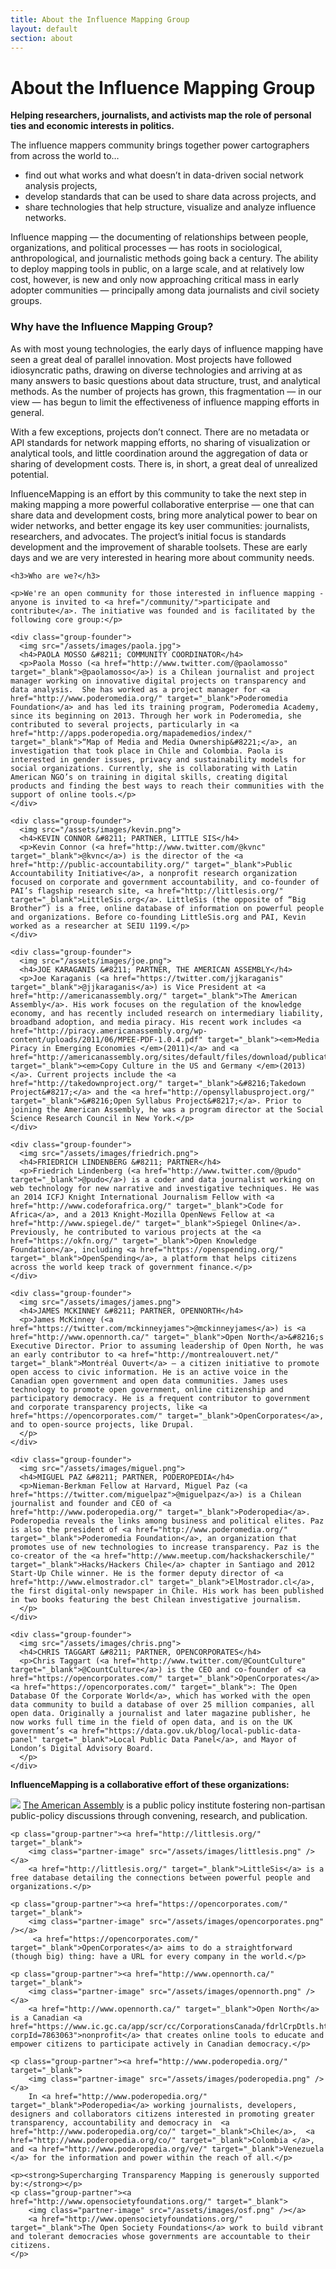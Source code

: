 ```yaml
---
title: About the Influence Mapping Group
layout: default
section: about
---
```


<h1 class="centered">About the Influence Mapping Group</h1>

<div class="row">
  <div class="col-md-8">
    <p>
      <strong>Helping researchers, journalists, and activists map the role of personal ties and economic interests in politics.</strong>
    </p>
    <p>
      The influence mappers community brings together power cartographers from across the world to…
    </p>
    <ul>
      <li>find out what works and what doesn’t in data-driven social network analysis projects,</li>
      <li>develop standards that can be used to share data across projects, and</li>
      <li>share technologies that help structure, visualize and analyze influence networks.</li>
    </ul>
    <p>
      Influence mapping — the documenting of relationships between people, organizations, and political processes — has roots in sociological, anthropological, and journalistic methods going back a century. The ability to deploy mapping tools in public, on a large scale, and at relatively low cost, however, is new and only now approaching critical mass in early adopter communities — principally among data journalists and civil society groups.
    </p>
    <h3>Why have the Influence Mapping Group?</h3>
    <p>
      As with most young technologies, the early days of influence mapping have seen a great deal of parallel innovation. Most projects have followed idiosyncratic paths, drawing on diverse technologies and arriving at as many answers to basic questions about data structure, trust, and analytical methods.  As the number of projects has grown, this fragmentation — in our view — has begun to limit the effectiveness of influence mapping efforts in general. 
    </p>
    <p>
        With a few exceptions, projects don’t connect.  There are no metadata or API standards for network mapping efforts, no sharing of visualization or analytical tools, and little coordination around the aggregation of data or sharing of development costs.  There is, in short, a great deal of unrealized potential.
    </p>
    <p>
        InfluenceMapping is an effort by this community to take the next step in making mapping a more powerful collaborative enterprise — one that can share data and development costs, bring more analytical power to bear on wider networks, and better engage its key user communities: journalists, researchers, and advocates. The project’s initial focus is standards development and the improvement of sharable toolsets. These are early days and we are very interested in hearing more about community needs.
    </p>

    <h3>Who are we?</h3>

    <p>We're an open community for those interested in influence mapping - anyone is invited to <a href="/community/">participate and contribute</a>. The initiative was founded and is facilitated by the following core group:</p>

    <div class="group-founder">
      <img src="/assets/images/paola.jpg">
      <h4>PAOLA MOSSO &#8211; COMMUNITY COORDINATOR</h4>
      <p>Paola Mosso (<a href="http://www.twitter.com/@paolamosso" target="_blank">@paolamosso</a>) is a Chilean journalist and project manager working on innovative digital projects on transparency and data analysis.  She has worked as a project manager for <a href="http://www.poderomedia.org/" target="_blank">Poderomedia Foundation</a> and has led its training program, Poderomedia Academy, since its beginning on 2013. Through her work in Poderomedia, she contributed to several projects, particularly in <a href="http://apps.poderopedia.org/mapademedios/index/" target="_blank">“Map of Media and Media Ownership&#8221;</a>, an investigation that took place in Chile and Colombia. Paola is interested in gender issues, privacy and sustainability models for social organizations. Currently, she is collaborating with Latin American NGO’s on training in digital skills, creating digital products and finding the best ways to reach their communities with the support of online tools.</p>
    </div>

    <div class="group-founder">
      <img src="/assets/images/kevin.png">
      <h4>KEVIN CONNOR &#8211; PARTNER, LITTLE SIS</h4>
      <p>Kevin Connor (<a href="http://www.twitter.com/@kvnc" target="_blank">@kvnc</a>) is the director of the <a href="http://public-accountability.org/" target="_blank">Public Accountability Initiative</a>, a nonprofit research organization focused on corporate and government accountability, and co-founder of PAI’s flagship research site, <a href="http://littlesis.org/" target="_blank">LittleSis.org</a>. LittleSis (the opposite of “Big Brother”) is a free, online database of information on powerful people and organizations. Before co-founding LittleSis.org and PAI, Kevin worked as a researcher at SEIU 1199.</p>
    </div>

    <div class="group-founder">
      <img src="/assets/images/joe.png">
      <h4>JOE KARAGANIS &#8211; PARTNER, THE AMERICAN ASSEMBLY</h4>
      <p>Joe Karaganis (<a href="https://twitter.com/jjkaraganis" target="_blank">@jjkaraganis</a>) is Vice President at <a href="http://americanassembly.org/" target="_blank">The American Assembly</a>. His work focuses on the regulation of the knowledge economy, and has recently included research on intermediary liability, broadband adoption, and media piracy. His recent work includes <a href="http://piracy.americanassembly.org/wp-content/uploads/2011/06/MPEE-PDF-1.0.4.pdf" target="_blank"><em>Media Piracy in Emerging Economies </em>(2011)</a> and <a href="http://americanassembly.org/sites/default/files/download/publication/copy_culture.pdf" target="_blank"><em>Copy Culture in the US and Germany </em>(2013)</a>. Current projects include the <a href="http://takedownproject.org/" target="_blank">&#8216;Takedown Project&#8217;</a> and the <a href="http://opensyllabusproject.org/" target="_blank">&#8216;Open Syllabus Project&#8217;</a>. Prior to joining the American Assembly, he was a program director at the Social Science Research Council in New York.</p>
    </div>

    <div class="group-founder">
      <img src="/assets/images/friedrich.png">
      <h4>FRIEDRICH LINDENBERG &#8211; PARTNER</h4>
      <p>Friedrich Lindenberg (<a href="http://www.twitter.com/@pudo" target="_blank">@pudo</a>) is a coder and data journalist working on web technology for new narrative and investigative techniques. He was an 2014 ICFJ Knight International Journalism Fellow with <a href="http://www.codeforafrica.org/" target="_blank">Code for Africa</a>, and a 2013 Knight-Mozilla OpenNews Fellow at <a href="http://www.spiegel.de/" target="_blank">Spiegel Online</a>. Previously, he contributed to various projects at the <a href="https://okfn.org/" target="_blank">Open Knowledge Foundation</a>, including <a href="https://openspending.org/" target="_blank">OpenSpending</a>, a platform that helps citizens across the world keep track of government finance.</p>
    </div>
    
    <div class="group-founder">
      <img src="/assets/images/james.png">
      <h4>JAMES MCKINNEY &#8211; PARTNER, OPENNORTH</h4>
      <p>James McKinney (<a href="https://twitter.com/mckinneyjames">@mckinneyjames</a>) is <a href="http://www.opennorth.ca/" target="_blank">Open North</a>&#8216;s Executive Director. Prior to assuming leadership of Open North, he was an early contributor to <a href="http://montrealouvert.net/" target="_blank">Montréal Ouvert</a> – a citizen initiative to promote open access to civic information. He is an active voice in the Canadian open government and open data communities. James uses technology to promote open government, online citizenship and participatory democracy. He is a frequent contributor to government and corporate transparency projects, like <a href="https://opencorporates.com/" target="_blank">OpenCorporates</a>, and to open-source projects, like Drupal.
      </p>
    </div>
    
    <div class="group-founder">
      <img src="/assets/images/miguel.png">
      <h4>MIGUEL PAZ &#8211; PARTNER, PODEROPEDIA</h4>
      <p>Nieman-Berkman Fellow at Harvard, Miguel Paz (<a href="https://twitter.com/miguelpaz">@miguelpaz</a>) is a Chilean journalist and founder and CEO of <a href="http://www.poderopedia.org/" target="_blank">Poderopedia</a>. Poderopedia reveals the links among business and political elites. Paz is also the president of <a href="http://www.poderomedia.org/" target="_blank">Poderomedia Foundation</a>, an organization that promotes use of new technologies to increase transparency. Paz is the co-creator of the <a href="http://www.meetup.com/hackshackerschile/" target="_blank">Hacks/Hackers Chile</a> chapter in Santiago and 2012 Start-Up Chile winner. He is the former deputy director of <a href="http://www.elmostrador.cl" target="_blank">ElMostrador.cl</a>, the first digital-only newspaper in Chile. His work has been published in two books featuring the best Chilean investigative journalism.
      </p>
    </div>

    <div class="group-founder">
      <img src="/assets/images/chris.png">
      <h4>CHRIS TAGGART &#8211; PARTNER, OPENCORPORATES</h4>
      <p>Chris Taggart (<a href="http://www.twitter.com/@CountCulture" target="_blank">@CountCulture</a>) is the CEO and co-founder of <a href="https://opencorporates.com/" target="_blank">OpenCorporates</a><a href="https://opencorporates.com/" target="_blank">: The Open Database Of the Corporate World</a>, which has worked with the open data community to build a database of over 25 million companies, all open data. Originally a journalist and later magazine publisher, he now works full time in the field of open data, and is on the UK government’s <a href="https://data.gov.uk/blog/local-public-data-panel" target="_blank">Local Public Data Panel</a>, and Mayor of London’s Digital Advisory Board.
      </p>
    </div>
  </div>
  <div class="col-md-4">
    <p><strong>InfluenceMapping is a collaborative effort of these organizations:</strong></p>
    <p class="group-partner"><a href="http://americanassembly.org/" target="_blank">
        <img class="partner-image" src="/assets/images/american_assembly.png" /></a>
        <a href="http://americanassembly.org/" target="_blank">The American Assembly</a> is a public policy institute fostering non-partisan public-policy discussions through convening, research, and publication.</p>

    <p class="group-partner"><a href="http://littlesis.org/" target="_blank">
        <img class="partner-image" src="/assets/images/littlesis.png" /></a>
        <a href="http://littlesis.org/" target="_blank">LittleSis</a> is a free database detailing the connections between powerful people and organizations.</p>
    
    <p class="group-partner"><a href="https://opencorporates.com/" target="_blank">
        <img class="partner-image" src="/assets/images/opencorporates.png" /></a>
         <a href="https://opencorporates.com/" target="_blank">OpenCorporates</a> aims to do a straightforward (though big) thing: have a URL for every company in the world.</p>

    <p class="group-partner"><a href="http://www.opennorth.ca/" target="_blank">
        <img class="partner-image" src="/assets/images/opennorth.png" /></a>
        <a href="http://www.opennorth.ca/" target="_blank">Open North</a> is a Canadian <a href="https://www.ic.gc.ca/app/scr/cc/CorporationsCanada/fdrlCrpDtls.html?corpId=7863063">nonprofit</a> that creates online tools to educate and empower citizens to participate actively in Canadian democracy.</p>

    <p class="group-partner"><a href="http://www.poderopedia.org/" target="_blank">
        <img class="partner-image" src="/assets/images/poderopedia.png" /></a>
        In <a href="http://www.poderopedia.org/" target="_blank">Poderopedia</a> working journalists, developers, designers and collaborators citizens interested in promoting greater transparency, accountability and democracy in  <a href="http://www.poderopedia.org/co/" target="_blank">Chile</a>,  <a href="http://www.poderopedia.org/co/" target="_blank">Colombia </a>,  and <a href="http://www.poderopedia.org/ve/" target="_blank">Venezuela </a> for the information and power within the reach of all.</p>

    <p><strong>Supercharging Transparency Mapping is generously supported by:</strong></p>
    <p class="group-partner"><a href="http://www.opensocietyfoundations.org/" target="_blank">
        <img class="partner-image" src="/assets/images/osf.png" /></a>
        <a href="http://www.opensocietyfoundations.org/" target="_blank">The Open Society Foundations</a> work to build vibrant and tolerant democracies whose governments are accountable to their citizens.
    </p>
  </div>
</div>
